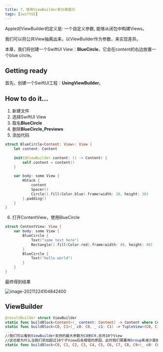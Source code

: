 ```yaml
---
title: 7、使用ViewBuilder来分离展示
tags: [swiftUI]
---
```

Apple对ViewBuilder的定义是: 一个自定义参数, 能够从闭包中构建Views。

我们可以将公共View抽离出来，以ViewBuilder作为参数，来实现差异。

本章，我们将创建一个SwiftUI View：**BlueCircle**，它会在content的右边放置一个blue circle。

## Getting ready

首先，创建一个SwiftUI工程：**UsingViewBuilder**。

## How to do it…

1. 新建文件
2. 选择SwiftUI View
3. 取名**BlueCircle**
4. 删除**BlueCircle_Previews**
5. 添加代码
```swift
struct BlueCircle<Content: View>: View {
    let content: Content
    
    init(@ViewBuilder content: () -> Content) {
        self.content = content()
    }
    
    var body: some View {
        HStack {
            content
            Spacer()
            Circle().fill(Color.blue).frame(width: 20, height: 30)
        }.padding()
    }
}
```

6. 打开ContentView，使用BlueCircle
```swift
struct ContentView: View {
    var body: some View {
        BlueCircle {
            Text("some text here")
            Rectangle().fill(Color.red).frame(width: 40, height: 40)
        }
        BlueCircle {
            Text("hello world")
        }
    }
}
```

最终得到结果

![image-20211224104842400](https://tva1.sinaimg.cn/large/008i3skNgy1gxoqchw6tej30hi0z0q3f.jpg)

## ViewBuilder

```swift
@resultBuilder struct ViewBuilder
static func buildBlock<Content>(_ content: Content) -> Content where Content : View
static func buildBlock<C0, C1>(_ c0: C0, _ c1: C1) -> TupleView<(C0, C1)> where C0 : View, C1 : View
....
//我们可以看到ViewBuilder支持的最大参数为C0到C9,总共10个View
//这也是为什么当我们添加超过10个子View后会报错的原因，此时我们需要用Group来减少直接子View的数量
static func buildBlock<C0, C1, C2, C3, C4, C5, C6, C7, C8, C9>(_ c0: C0, _ c1: C1, _ c2: C2, _ c3: C3, _ c4: C4, _ c5: C5, _ c6: C6, _ c7: C7, _ c8: C8, _ c9: C9) -> TupleView<(C0, C1, C2, C3, C4, C5, C6, C7, C8, C9)> where C0 : View, C1 : View, C2 : View, C3 : View, C4 : View, C5 : View, C6 : View, C7 : View, C8 : View, C9 : View
```

